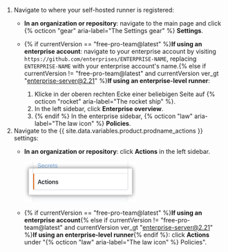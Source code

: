 1. Navigate to where your self-hosted runner is registered:
   * **In an organization or repository**: navigate to the main page and click {% octicon "gear" aria-label="The Settings gear" %} **Settings**.
   * {% if currentVersion == "free-pro-team@latest" %}**If using an enterprise account**: navigate to your enterprise account by visiting `https://github.com/enterprises/ENTERPRISE-NAME`, replacing `ENTERPRISE-NAME` with your enterprise account's name.{% else if currentVersion != "free-pro-team@latest" and currentVersion ver_gt "enterprise-server@2.21" %}**If using an enterprise-level runner**:

     1. Klicke in der oberen rechten Ecke einer beliebigen Seite auf {% octicon "rocket" aria-label="The rocket ship" %}.
     1. In the left sidebar, click **Enterprise overview**.
     1. {% endif %} In the enterprise sidebar, {% octicon "law" aria-label="The law icon" %} **Policies**.
1. Navigate to the {{ site.data.variables.product.prodname_actions }} settings:
   * **In an organization or repository**: click **Actions** in the left sidebar.

     ![Aktionseinstellungen](/assets/images/help/settings/settings-sidebar-actions.png)
   * {% if currentVersion == "free-pro-team@latest" %}**If using an enterprise account**{% else if currentVersion != "free-pro-team@latest" and currentVersion ver_gt "enterprise-server@2.21" %}**If using an enterprise-level runner**{% endif %}: click **Actions** under "{% octicon "law" aria-label="The law icon" %} Policies".
